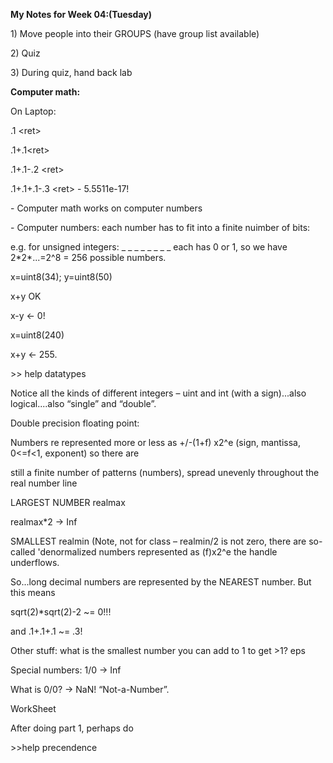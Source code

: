 **My Notes for Week 04:(Tuesday)**

1\) Move people into their GROUPS (have group list available)

2\) Quiz

3\) During quiz, hand back lab

**Computer math:**

On Laptop:

.1 \<ret\>

.1+.1\<ret\>

.1+.1-.2 \<ret\>

.1+.1+.1-.3 \<ret\> - 5.5511e-17\!

\- Computer math works on computer numbers

\- Computer numbers: each number has to fit into a finite nuimber of
bits:

e.g. for unsigned integers: \_ \_ \_ \_ \_ \_ \_ \_ each has 0 or 1, so
we have 2\*2\*...=2^8 = 256 possible numbers.

x=uint8(34); y=uint8(50)

x+y OK

x-y \<- 0\!

x=uint8(240)

x+y \<- 255.

\>\> help datatypes

Notice all the kinds of different integers – uint and int (with a
sign)...also logical....also “single” and “double”.

Double precision floating point:

Numbers re represented more or less as +/-(1+f) x2^e (sign, mantissa,
0\<=f\<1, exponent) so there are

still a finite number of patterns (numbers), spread unevenly throughout
the real number line

LARGEST NUMBER realmax

realmax\*2 -\> Inf

SMALLEST realmin (Note, not for class – realmin/2 is not zero, there are
so-called 'denormalized numbers represented as (f)x2^e the handle
underflows.

So...long decimal numbers are represented by the NEAREST number. But
this means

sqrt(2)\*sqrt(2)-2 \~= 0\!\!\!

and .1+.1+.1 \~= .3\!

Other stuff: what is the smallest number you can add to 1 to get \>1?
eps

Special numbers: 1/0 -\> Inf

What is 0/0? -\> NaN\! “Not-a-Number”.

WorkSheet

After doing part 1, perhaps do

\>\>help precendence
